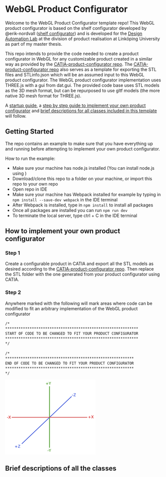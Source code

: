 # WebGL Product Configurator

Welcome to the WebGL Product Configurator template repo! This WebGL product configurator is based on the shelf configurator developed by @erik-nordvall ([shelf configurator](https://github.com/erik-nordvall/Shelf_Configurator)) and is developed for the [Design Automation Lab](https://liu.se/en/research/design-automation-lab) at the division of product realisation at Linköping University as part of my master thesis.

This repo intends to provide the code needed to create a product configurator in WebGL for any customizable product created in a similar way as provided by the [CATIA-product-configurator repo](https://github.com/patrikdolsson/CATIA-product-configurator). The [CATIA-product-configurator repo](https://github.com/patrikdolsson/CATIA-product-configurator) also serves as a template for exporting the STL files and STLinfo.json which will be an assumed input to this WebGL product configurator. The WebGL product configurator implementation uses THREE.js with a gui from dat.gui. The provided code base uses STL models as the 3D mesh format, but can be repurposed to use gltf models (the more native 3D mesh format for THREE.js).

A [startup guide](#-Getting-Started), a [step by step guide to implement your own product configurator](#-How-to-implement-your-own-product-configurator) and [brief descriptions for all classes included in this template](#-Brief-descriptions-of-all-the-classes) will follow.

## Getting Started

The repo contains an example to make sure that you have everything up and running before attempting to implement your own product configurator.

How to run the example:

-   Make sure your machine has node.js installed (You can install node.js using [](https://nodejs.org/en/download))
-   Download/clone this repo to a folder on your machine, or import this repo to your own repo
-   Open repo in IDE
-   Make sure your machine has Webpack installed for example by typing in `npm install --save-dev webpack` in the IDE terminal
-   After Webpack is installed, type in `npm install` to install all packages
-   Once all packages are installed you can run `npm run dev`
-   To terminate the local server, type ctrl + C in the IDE terminal

## How to implement your own product configurator

### Step 1

Create a configurable product in CATIA and export all the STL models as desired according to the [CATIA-product-configurator repo](https://github.com/patrikdolsson/CATIA-product-configurator). Then replace the STL folder with the one generated from your product configurator using CATIA.

### Step 2

Anywhere marked with the following will mark areas where code can be modified to fit an arbitrary implementation of the WebGL product configurator

```
/*
************************************************************
START OF CODE TO BE CHANGED TO FIT YOUR PRODUCT CONFIGURATOR
************************************************************
*/

/*
**********************************************************
END OF CODE TO BE CHANGED TO FIT YOUR PRODUCT CONFIGURATOR
**********************************************************
*/
```

![webgl coordinate system orientation](readme-images/coordinate_systems_right_handed.png)

## Brief descriptions of all the classes
